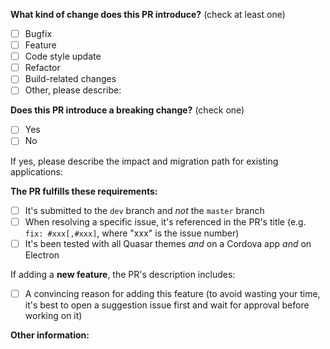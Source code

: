 <!--
Please make sure to read the Pull Request Guidelines:
https://github.com/quasar-framework/quasar/blob/dev/.github/CONTRIBUTING.md#pull-request-guidelines
-->

<!-- PULL REQUEST TEMPLATE -->
<!-- (Update "[ ]" to "[x]" to check a box) -->

**What kind of change does this PR introduce?** (check at least one)

- [ ] Bugfix
- [ ] Feature
- [ ] Code style update
- [ ] Refactor
- [ ] Build-related changes
- [ ] Other, please describe:

**Does this PR introduce a breaking change?** (check one)

- [ ] Yes
- [ ] No

If yes, please describe the impact and migration path for existing applications:

**The PR fulfills these requirements:**

- [ ] It's submitted to the `dev` branch and _not_ the `master` branch
- [ ] When resolving a specific issue, it's referenced in the PR's title (e.g. `fix: #xxx[,#xxx]`, where "xxx" is the issue number)
- [ ] It's been tested with all Quasar themes _and_ on a Cordova app _and_ on Electron

If adding a **new feature**, the PR's description includes:
- [ ] A convincing reason for adding this feature (to avoid wasting your time, it's best to open a suggestion issue first and wait for approval before working on it)

**Other information:**

